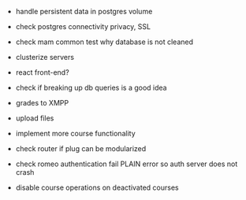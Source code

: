 
- handle persistent data in postgres volume
- check postgres connectivity privacy, SSL
- check mam common test why database is not cleaned
- clusterize servers
- react front-end?

- check if breaking up db queries is a good idea
- grades to XMPP
- upload files
- implement more course functionality
- check router if plug can be modularized
- check romeo authentication fail PLAIN error so auth server does not crash

- disable course operations on deactivated courses
